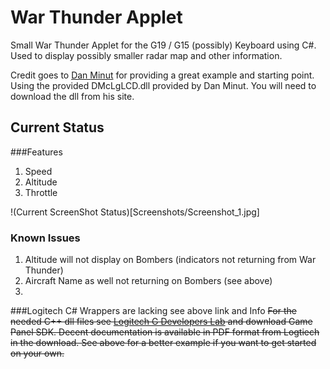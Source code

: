 # War Thunder Applet
Small War Thunder Applet for the G19 / G15 (possibly) Keyboard using C#. Used to display possibly smaller radar map and other information.

Credit goes to [Dan Minut](http://www.mangareader.com/dmclglcd.html) for providing a great example and starting point. Using the provided DMcLgLCD.dll provided by Dan Minut. You will need to download the dll from his site.
 
## Current Status
###Features
1. Speed 
2. Altitude
3. Throttle

!(Current ScreenShot Status)[Screenshots/Screenshot_1.jpg]
### Known Issues
1. Altitude will not display on Bombers (indicators not returning from War Thunder)
2. Aircraft Name as well not returning on Bombers (see above)
3. 

###Logitech C# Wrappers are lacking see above link and Info
~~For the needed  C++ dll files see [Logitech G Developers Lab](http://gaming.logitech.com/en-us/developers) and download Game Panel SDK.
Decent documentation is available in PDF format from Logtiech in the download. See above for a better example if you want to get started on your own.~~

